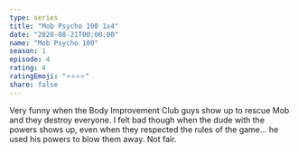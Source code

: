 ```yaml
---
type: series
title: "Mob Psycho 100 1x4"
date: "2020-08-21T00:00:00"
name: "Mob Psycho 100"
season: 1
episode: 4
rating: 4
ratingEmoji: "⭐️⭐️⭐️⭐️"
share: false
---
```


Very funny when the Body Improvement Club guys show up to rescue Mob and they destroy everyone. I felt bad though when the dude with the powers shows up, even when they respected the rules of the game... he used his powers to blow them away. Not fair.
